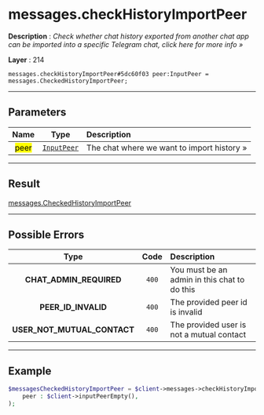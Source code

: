 # messages.checkHistoryImportPeer

**Description** : *Check whether chat history exported from another chat app can be imported into a specific Telegram chat, click here for more info &raquo;*

**Layer** : 214

```tl
messages.checkHistoryImportPeer#5dc60f03 peer:InputPeer = messages.CheckedHistoryImportPeer;
```

---

## Parameters

| Name | Type | Description |
| :---: | :---: | :--- |
| <mark>peer</mark> | [`InputPeer`](type/InputPeer) | The chat where we want to import history » |

---

## Result

[messages.CheckedHistoryImportPeer](type/messages.CheckedHistoryImportPeer)

---

## Possible Errors

| Type | Code | Description |
| :---: | :---: | :--- |
| **CHAT_ADMIN_REQUIRED** | `400` | You must be an admin in this chat to do this |
| **PEER_ID_INVALID** | `400` | The provided peer id is invalid |
| **USER_NOT_MUTUAL_CONTACT** | `400` | The provided user is not a mutual contact |

---

## Example

```php
$messagesCheckedHistoryImportPeer = $client->messages->checkHistoryImportPeer(
	peer : $client->inputPeerEmpty(),
);
```